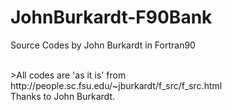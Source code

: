 # JohnBurkardt-F90Bank
Source Codes by John Burkardt in Fortran90 

<br>
>All codes are 'as it is' from http://people.sc.fsu.edu/~jburkardt/f_src/f_src.html

<br>
Thanks to John Burkardt.
